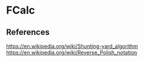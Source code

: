 
# FCalc


## References
https://en.wikipedia.org/wiki/Shunting-yard_algorithm
https://en.wikipedia.org/wiki/Reverse_Polish_notation
